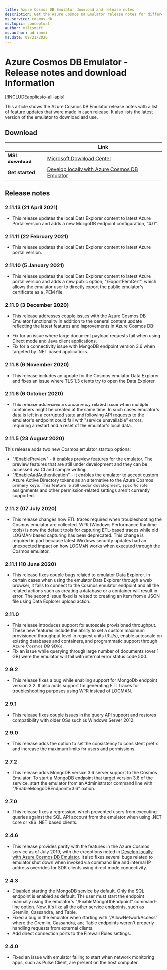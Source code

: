 ```yaml
---
title: Azure Cosmos DB Emulator download and release notes
description: Get the Azure Cosmos DB Emulator release notes for different versions and download information. 
ms.service: cosmos-db
ms.topic: conceptual
author: milismsft
ms.author: adrianmi
ms.date: 09/21/2020
---
```


# Azure Cosmos DB Emulator - Release notes and download information
[!INCLUDE[appliesto-all-apis](includes/appliesto-all-apis.md)]

This article shows the Azure Cosmos DB Emulator release notes with a list of feature updates that were made in each release. It also lists the latest version of the emulator to download and use.

## Download

| | Link |
|---------|---------|
|**MSI download**|[Microsoft Download Center](https://aka.ms/cosmosdb-emulator)|
|**Get started**|[Develop locally with Azure Cosmos DB Emulator](local-emulator.md)|

## Release notes

### 2.11.13 (21 April 2021)

 - This release updates the local Data Explorer content to latest Azure Portal version and adds a new MongoDB endpoint configuration, "4.0".

### 2.11.11 (22 February 2021)

 - This release updates the local Data Explorer content to latest Azure portal version.


### 2.11.10 (5 January 2021)

 - This release updates the local Data Explorer content to latest Azure portal version and adds a new public option, "/ExportPemCert", which allows the emulator user to directly export the public emulator's certificate as a .PEM file.

### 2.11.9 (3 December 2020)

 - This release addresses couple issues with the Azure Cosmos DB Emulator functionality in addition to the general content update reflecting the latest features and improvements in Azure Cosmos DB:
 * Fix for an issue where large document payload requests fail when using Direct mode and Java client applications.
 * Fix for a connectivity issue with MongoDB endpoint version 3.6 when targeted by .NET based applications.

### 2.11.8 (6 November 2020)

 - This release includes an update for the Cosmos emulator Data Explorer and fixes an issue where TLS 1.3 clients try to open the Data Explorer.

### 2.11.6 (6 October 2020)

 - This release addresses a concurrency related issue when multiple containers might be created at the same time. In such cases emulator's data is left in a corrupted state and following API requests to the emulator's endpoint could fail with "service unavailable" errors, requiring a restart and a reset of the emulator's local data.

### 2.11.5 (23 August 2020)

This release adds two new Cosmos emulator startup options: 

* "/EnablePreview" - it enables preview features for the emulator. The preview features that are still under development and they can be accessed via CI and sample writing.
* "/EnableAadAuthentication" - it enables the emulator to accept custom Azure Active Directory tokens as an alternative to the Azure Cosmos primary keys. This feature is still under development; specific role assignments and other permission-related settings aren't currently supported.

### 2.11.2 (07 July 2020)

- This release changes how ETL traces required when troubleshooting the Cosmos emulator are collected. WPR (Windows Performance Runtime tools) is now the default tools for capturing ETL-based traces while old LOGMAN based capturing has been deprecated. This change is required in part because latest Windows security updates had an unexpected impact on how LOGMAN works when executed through the Cosmos emulator.

### 2.11.1 (10 June 2020)

- This release fixes couple bugs related to emulator Data Explorer. In certain cases when using the emulator Data Explorer through a web browser, it fails to connect to the Cosmos emulator endpoint and all the related actions such as creating a database or a container will result in error. The second issue fixed is related to creating an item from a JSON file using Data Explorer upload action.

### 2.11.0

- This release introduces support for autoscale provisioned throughput. These new features include the ability to set a custom maximum provisioned throughput level in request units (RU/s), enable autoscale on existing databases and containers, and programmatic support through Azure Cosmos DB SDKs.
- Fix an issue while querying through large number of documents (over 1 GB) were the emulator will fail with internal error status code 500.

### 2.9.2

- This release fixes a bug while enabling support for MongoDb endpoint version 3.2. It also adds support for generating ETL traces for troubleshooting purposes using WPR instead of LOGMAN.

### 2.9.1

- This release fixes couple issues in the query API support and restores compatibility with older OSs such as Windows Server 2012.

### 2.9.0

- This release adds the option to set the consistency to consistent prefix and increase the maximum limits for users and permissions.

### 2.7.2

- This release adds MongoDB version 3.6 server support to the Cosmos Emulator. To start a MongoDB endpoint that target version 3.6 of the service, start the emulator from an Administrator command line with "/EnableMongoDBEndpoint=3.6" option.

### 2.7.0

- This release fixes a regression, which prevented users from executing queries against the SQL API account from the emulator when using .NET core or x86 .NET based clients.

### 2.4.6

- This release provides parity with the features in the Azure Cosmos service as of July 2019, with the exceptions noted in [Develop locally with Azure Cosmos DB Emulator](local-emulator.md). It also fixes several bugs related to emulator shut down when invoked via command line and internal IP address overrides for SDK clients using direct mode connectivity.

### 2.4.3

- Disabled starting the MongoDB service by default. Only the SQL endpoint is enabled as default. The user must start the endpoint manually using the emulator's "/EnableMongoDbEndpoint" command-line option. Now, it's like all the other service endpoints, such as Gremlin, Cassandra, and Table.
- Fixed a bug in the emulator when starting with “/AllowNetworkAccess” where the Gremlin, Cassandra, and Table endpoints weren't properly handling requests from external clients.
- Add direct connection ports to the Firewall Rules settings.

### 2.4.0

- Fixed an issue with emulator failing to start when network monitoring apps, such as Pulse Client, are present on the host computer.
